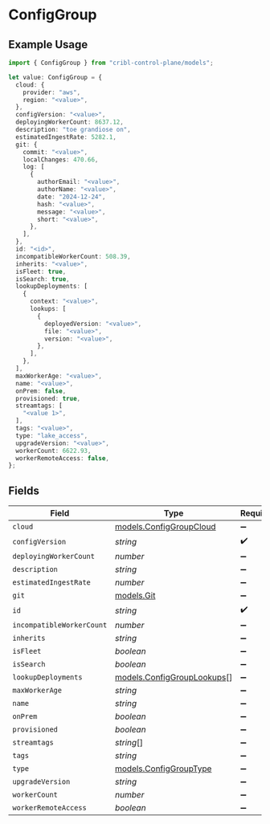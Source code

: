 # ConfigGroup

## Example Usage

```typescript
import { ConfigGroup } from "cribl-control-plane/models";

let value: ConfigGroup = {
  cloud: {
    provider: "aws",
    region: "<value>",
  },
  configVersion: "<value>",
  deployingWorkerCount: 8637.12,
  description: "toe grandiose on",
  estimatedIngestRate: 5282.1,
  git: {
    commit: "<value>",
    localChanges: 470.66,
    log: [
      {
        authorEmail: "<value>",
        authorName: "<value>",
        date: "2024-12-24",
        hash: "<value>",
        message: "<value>",
        short: "<value>",
      },
    ],
  },
  id: "<id>",
  incompatibleWorkerCount: 508.39,
  inherits: "<value>",
  isFleet: true,
  isSearch: true,
  lookupDeployments: [
    {
      context: "<value>",
      lookups: [
        {
          deployedVersion: "<value>",
          file: "<value>",
          version: "<value>",
        },
      ],
    },
  ],
  maxWorkerAge: "<value>",
  name: "<value>",
  onPrem: false,
  provisioned: true,
  streamtags: [
    "<value 1>",
  ],
  tags: "<value>",
  type: "lake_access",
  upgradeVersion: "<value>",
  workerCount: 6622.93,
  workerRemoteAccess: false,
};
```

## Fields

| Field                                                          | Type                                                           | Required                                                       | Description                                                    |
| -------------------------------------------------------------- | -------------------------------------------------------------- | -------------------------------------------------------------- | -------------------------------------------------------------- |
| `cloud`                                                        | [models.ConfigGroupCloud](../models/configgroupcloud.md)       | :heavy_minus_sign:                                             | N/A                                                            |
| `configVersion`                                                | *string*                                                       | :heavy_check_mark:                                             | N/A                                                            |
| `deployingWorkerCount`                                         | *number*                                                       | :heavy_minus_sign:                                             | N/A                                                            |
| `description`                                                  | *string*                                                       | :heavy_minus_sign:                                             | N/A                                                            |
| `estimatedIngestRate`                                          | *number*                                                       | :heavy_minus_sign:                                             | N/A                                                            |
| `git`                                                          | [models.Git](../models/git.md)                                 | :heavy_minus_sign:                                             | N/A                                                            |
| `id`                                                           | *string*                                                       | :heavy_check_mark:                                             | N/A                                                            |
| `incompatibleWorkerCount`                                      | *number*                                                       | :heavy_minus_sign:                                             | N/A                                                            |
| `inherits`                                                     | *string*                                                       | :heavy_minus_sign:                                             | N/A                                                            |
| `isFleet`                                                      | *boolean*                                                      | :heavy_minus_sign:                                             | N/A                                                            |
| `isSearch`                                                     | *boolean*                                                      | :heavy_minus_sign:                                             | N/A                                                            |
| `lookupDeployments`                                            | [models.ConfigGroupLookups](../models/configgrouplookups.md)[] | :heavy_minus_sign:                                             | N/A                                                            |
| `maxWorkerAge`                                                 | *string*                                                       | :heavy_minus_sign:                                             | N/A                                                            |
| `name`                                                         | *string*                                                       | :heavy_minus_sign:                                             | N/A                                                            |
| `onPrem`                                                       | *boolean*                                                      | :heavy_minus_sign:                                             | N/A                                                            |
| `provisioned`                                                  | *boolean*                                                      | :heavy_minus_sign:                                             | N/A                                                            |
| `streamtags`                                                   | *string*[]                                                     | :heavy_minus_sign:                                             | N/A                                                            |
| `tags`                                                         | *string*                                                       | :heavy_minus_sign:                                             | N/A                                                            |
| `type`                                                         | [models.ConfigGroupType](../models/configgrouptype.md)         | :heavy_minus_sign:                                             | N/A                                                            |
| `upgradeVersion`                                               | *string*                                                       | :heavy_minus_sign:                                             | N/A                                                            |
| `workerCount`                                                  | *number*                                                       | :heavy_minus_sign:                                             | N/A                                                            |
| `workerRemoteAccess`                                           | *boolean*                                                      | :heavy_minus_sign:                                             | N/A                                                            |